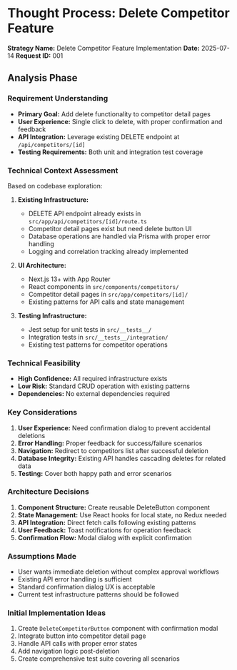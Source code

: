 # Thought Process: Delete Competitor Feature
**Strategy Name:** Delete Competitor Feature Implementation
**Date:** 2025-07-14
**Request ID:** 001

## Analysis Phase

### Requirement Understanding
- **Primary Goal:** Add delete functionality to competitor detail pages
- **User Experience:** Single click to delete, with proper confirmation and feedback
- **API Integration:** Leverage existing DELETE endpoint at `/api/competitors/[id]`
- **Testing Requirements:** Both unit and integration test coverage

### Technical Context Assessment
Based on codebase exploration:

1. **Existing Infrastructure:**
   - DELETE API endpoint already exists in `src/app/api/competitors/[id]/route.ts`
   - Competitor detail pages exist but need delete button UI
   - Database operations are handled via Prisma with proper error handling
   - Logging and correlation tracking already implemented

2. **UI Architecture:**
   - Next.js 13+ with App Router
   - React components in `src/components/competitors/`
   - Competitor detail pages in `src/app/competitors/[id]/`
   - Existing patterns for API calls and state management

3. **Testing Infrastructure:**
   - Jest setup for unit tests in `src/__tests__/`
   - Integration tests in `src/__tests__/integration/`
   - Existing test patterns for competitor operations

### Technical Feasibility
- **High Confidence:** All required infrastructure exists
- **Low Risk:** Standard CRUD operation with existing patterns
- **Dependencies:** No external dependencies required

### Key Considerations
1. **User Experience:** Need confirmation dialog to prevent accidental deletions
2. **Error Handling:** Proper feedback for success/failure scenarios  
3. **Navigation:** Redirect to competitors list after successful deletion
4. **Database Integrity:** Existing API handles cascading deletes for related data
5. **Testing:** Cover both happy path and error scenarios

### Architecture Decisions
1. **Component Structure:** Create reusable DeleteButton component
2. **State Management:** Use React hooks for local state, no Redux needed
3. **API Integration:** Direct fetch calls following existing patterns
4. **User Feedback:** Toast notifications for operation feedback
5. **Confirmation Flow:** Modal dialog with explicit confirmation

### Assumptions Made
- User wants immediate deletion without complex approval workflows
- Existing API error handling is sufficient
- Standard confirmation dialog UX is acceptable
- Current test infrastructure patterns should be followed

### Initial Implementation Ideas
1. Create `DeleteCompetitorButton` component with confirmation modal
2. Integrate button into competitor detail page
3. Handle API calls with proper error states
4. Add navigation logic post-deletion
5. Create comprehensive test suite covering all scenarios 